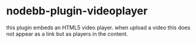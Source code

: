 # nodebb-plugin-videoplayer
this plugin embeds an HTML5 video player. when upload a video this does not appear as a link but as players in the content.
